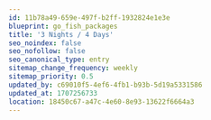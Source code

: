 ```yaml
---
id: 11b78a49-659e-497f-b2ff-1932824e1e3e
blueprint: go_fish_packages
title: '3 Nights / 4 Days'
seo_noindex: false
seo_nofollow: false
seo_canonical_type: entry
sitemap_change_frequency: weekly
sitemap_priority: 0.5
updated_by: c69010f5-4ef6-4fb1-b93b-5d19a5331586
updated_at: 1707256733
location: 18450c67-a47c-4e60-8e93-13622f6664a3
---
```


